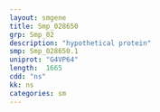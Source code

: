 ```yaml
---
layout: smgene
title: Smp_028650
grp: Smp_02
description: "hypothetical protein"
smp: Smp_028650.1
uniprot: "G4VP64"
length:  1665
cdd: "ns"
kk: ns
categories: sm
---
```

